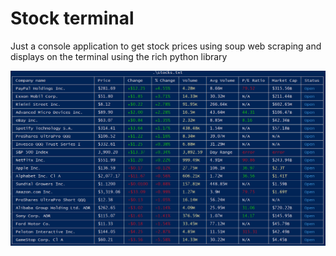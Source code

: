 # Stock terminal

Just a console application to get stock prices using soup web scraping and displays on the terminal using the rich python library

![](Capture.PNG)
